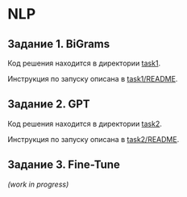 # NLP

## Задание 1. BiGrams

Код решения находится в директории [task1](./task1/).

Инструкция по запуску описана в [task1/README](./task1/README.md).

## Задание 2. GPT

Код решения находится в директории [task2](./task2/).

Инструкция по запуску описана в [task2/README](./task2/README.md).

## Задание 3. Fine-Tune

*(work in progress)*
